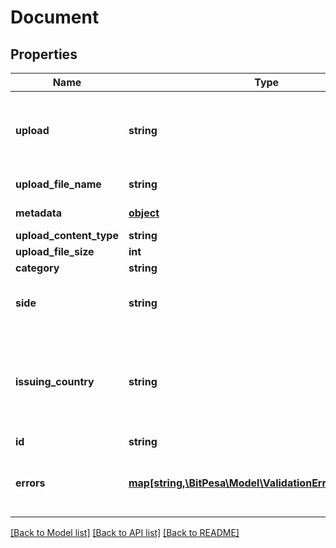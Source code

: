 # Document

## Properties
Name | Type | Description | Notes
------------ | ------------- | ------------- | -------------
**upload** | **string** | Base64 encoded data uri of an image/pdf file or a fully qualified url | 
**upload_file_name** | **string** | Name of the upload | 
**metadata** | [**object**](.md) | Metadata of document | [optional] 
**upload_content_type** | **string** |  | [optional] 
**upload_file_size** | **int** |  | [optional] 
**category** | **string** | uncategorised | [optional] 
**side** | **string** | The side of the KYC ID. One of &#39;front&#39; or &#39;back&#39; | [optional] 
**issuing_country** | **string** | Issuing country of ID in 2-character alpha ISO 3166-2 country format | [optional] 
**id** | **string** |  | [optional] 
**errors** | [**map[string,\BitPesa\Model\ValidationErrorDescription[]]**](array.md) | The fields that have some problems and don&#39;t pass validation | [optional] 

[[Back to Model list]](../README.md#documentation-for-models) [[Back to API list]](../README.md#documentation-for-api-endpoints) [[Back to README]](../README.md)


